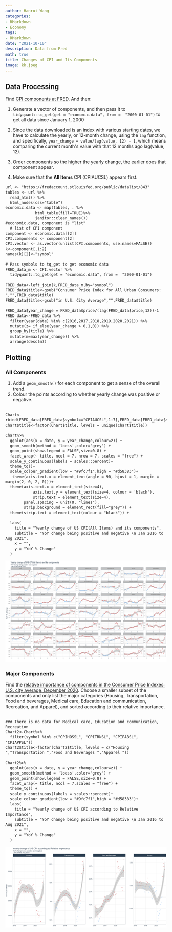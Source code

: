 ```yaml
---
author: Hanrui Wang
categories:
- RMarkdown
- Economy
tags:
- RMarkdown
date: "2021-10-10"
description: Data from Fred
math: true
title: Changes of CPI and Its Components
image: kk.jpeg
---
```



## Data Processing


Find [CPI components at FRED](https://fredaccount.stlouisfed.org/public/datalist/843). And then:

1. Generate a vector of components, and then pass it to `tidyquant::tq_get(get = "economic.data", from =  "2000-01-01")` to get all data since January 1, 2000

1. Since the data downloaded is an index with various starting dates, we have to calculate the yearly, or 12-month change, using the `lag` function, and specifically, `year_change = value/lag(value, 12) - 1`, which means comparing the current month's value with that 12 months ago lag(value, 12).
1. Order components so the higher the yearly change, the earlier does that component appear.

1. Make sure that the **All Items** CPI (CPIAUCSL) appears first.

```{r}
url <- "https://fredaccount.stlouisfed.org/public/datalist/843"
tables <- url %>% 
  read_html() %>% 
  html_nodes(css="table")
economic.data <- map(tables, . %>% 
             html_table(fill=TRUE)%>% 
             janitor::clean_names())
#economic.data, component is "list"
  # list of CPI component
component <- economic.data[[2]]
CPI.components <- component[2]
CPI.vector <- as.vector(unlist(CPI.components, use.names=FALSE))
k<-component[,1:2]
names(k)[2]<-"symbol"

# Pass symbols to tq_get to get economic data
FRED_data_m <- CPI.vector %>%
  tidyquant::tq_get(get = "economic.data", from =  "2000-01-01")

FRED_data<-left_join(k,FRED_data_m,by="symbol")
FRED_data$title<-gsub("Consumer Price Index for All Urban Consumers: ","",FRED_data$title)
FRED_data$title<-gsub("in U.S. City Average","",FRED_data$title)

FRED_data$year_change = FRED_data$price/(lag(FRED_data$price,12))-1
FRED_data<-FRED_data %>% 
  filter(year(date) %in% c(2016,2017,2018,2019,2020,2021)) %>% 
  mutate(z= if_else(year_change > 0,1,0)) %>% 
  group_by(title) %>% 
  mutate(m=max(year_change)) %>% 
  arrange(desc(m))

```

## Plotting

### All Components

1. Add a `geom_smooth()` for each component to get a sense of the overall trend.
1. Colour the points according to whether yearly change was positive or negative. 

```{r coding challeng 2}

Chart<-rbind(FRED_data[FRED_data$symbol=="CPIAUCSL",1:7],FRED_data[FRED_data$symbol!="CPIAUCSL",1:7])
Chart$title<-factor(Chart$title, levels = unique(Chart$title))

Chart%>%
  ggplot(aes(x = date, y = year_change,colour=z)) + 
  geom_smooth(method = 'loess',color="grey") +
  geom_point(show.legend = FALSE,size=0.8) +
  facet_wrap(~ title, ncol = 7, nrow = 7, scales = "free") +
  scale_y_continuous(labels = scales::percent)+
  theme_tq()+
  scale_colour_gradient(low = "#9fc7f1",high = "#d58383")+
   theme(axis.text.x = element_text(angle = 90, hjust = 1, margin = margin(2, 0, 2, 0)))+
  theme(axis.text.x = element_text(size=4),
            axis.text.y = element_text(size=4, colour = 'black'),
            strip.text = element_text(size=4),
        panel.spacing = unit(0, "lines"),
        strip.background = element_rect(fill="grey")) +
  theme(strip.text = element_text(colour = "black")) +

  labs(
    title = "Yearly change of US CPI(All Items) and its components",
    subtitle = "YoY change being positive and negative \n Jan 2016 to Aug 2021",
    x = "",
    y = "YoY % Change"
  )
```
![](CPI.jpg)

### Major Components

Find the [relative importance of components in the Consumer Price Indexes: U.S. city average, December 2020](https://www.bls.gov/cpi/tables/relative-importance/2020.htm). 
Choose a smaller subset of the components and only list the major categories (Housing, Transportation, Food and beverages, Medical care, Education and communication, Recreation, and Apparel), and sorted according to their relative importance.

```{r}

### There is no data for Medical care, Education and communication, Recreation
Chart2<-Chart%>%
  filter(symbol %in% c("CPIHOSSL", "CPITRNSL", "CPIFABSL", "CPIAPPSL"))
Chart2$title<-factor(Chart2$title, levels = c("Housing ","Transportation ","Food and Beverages ","Apparel "))
   
Chart2%>% 
  ggplot(aes(x = date, y = year_change,colour=z)) + 
  geom_smooth(method = 'loess',color="grey") +
  geom_point(show.legend = FALSE,size=0.8) +
  facet_wrap(~ title, ncol = 7,scales = "free") +
  theme_tq() +
  scale_y_continuous(labels = scales::percent)+
  scale_colour_gradient(low = "#9fc7f1",high = "#d58383")+
  labs(
    title = "Yearly change of US CPI according to Relative Importance",
    subtitle = "YoY change being positive and negative \n Jan 2016 to Aug 2021",
    x = "",
    y = "YoY % Change"
  )
```
![](CPI2.jpg)





















